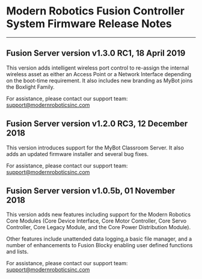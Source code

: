   Modern Robotics Fusion Controller System Firmware Release Notes  
===================================================================

----

Fusion Server version v1.3.0 RC1, 18 April 2019
--------------------------------------------------
This version adds intelligent wireless port control to re-assign the internal wireless asset as either an Access Point or a Network Interface depending on the boot-time requirement. It also includes new branding as MyBot joins the Boxlight Family.

For assistance, please contact our support team: support@modernroboticsinc.com


Fusion Server version v1.2.0 RC3, 12 December 2018
--------------------------------------------------
This version introduces support for the MyBot Classroom Server. It also adds an updated firmware installer and several bug fixes.

For assistance, please contact our support team: support@modernroboticsinc.com



Fusion Server version v1.0.5b, 01 November 2018
-----------------------------------------------
This version adds new features including support for the Modern Robotics
Core Modules (Core Device Interface, Core Motor Controller, Core Servo
Controller, Core Legacy Module, and the Core Power Distribution Module).

Other features include unattended data logging,a basic file manager, 
and a number of enhancements to Fusion Blocky enabling user defined 
functions and lists.


For assistance, please contact our support team: support@modernroboticsinc.com


